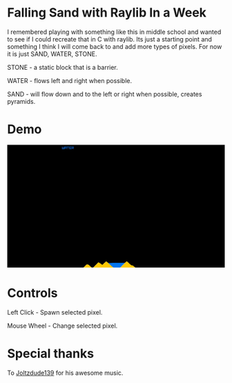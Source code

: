 # Falling Sand with Raylib In a Week
I remembered playing with something like this in middle school and wanted to see if I could recreate that in C with raylib. Its just a starting point and something I think I will come back to and add more types of pixels. For now it is just SAND, WATER, STONE.

STONE - a static block that is a barrier.

WATER - flows left and right when possible.

SAND - will flow down and to the left or right when possible, creates pyramids.

# Demo
![](https://github.com/kdonova4/FallingSand/blob/master/demo.gif)

# Controls
Left Click - Spawn selected pixel.

Mouse Wheel - Change selected pixel.

# Special thanks
To [Joltzdude139](https://www.youtube.com/@Joltzdude139) for his awesome music.

